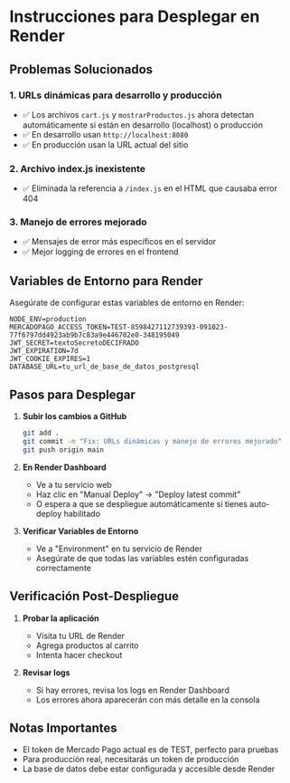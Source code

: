 # Instrucciones para Desplegar en Render

## Problemas Solucionados

### 1. URLs dinámicas para desarrollo y producción
- ✅ Los archivos `cart.js` y `mostrarProductos.js` ahora detectan automáticamente si están en desarrollo (localhost) o producción
- ✅ En desarrollo usan `http://localhost:8080`
- ✅ En producción usan la URL actual del sitio

### 2. Archivo index.js inexistente
- ✅ Eliminada la referencia a `/index.js` en el HTML que causaba error 404

### 3. Manejo de errores mejorado
- ✅ Mensajes de error más específicos en el servidor
- ✅ Mejor logging de errores en el frontend

## Variables de Entorno para Render

Asegúrate de configurar estas variables de entorno en Render:

```
NODE_ENV=production
MERCADOPAGO_ACCESS_TOKEN=TEST-8598427112739393-091023-77f6797dd4923ab9b7c83a9e446702e0-348195049
JWT_SECRET=textoSecretoDECIFRADO
JWT_EXPIRATION=7d
JWT_COOKIE_EXPIRES=1
DATABASE_URL=tu_url_de_base_de_datos_postgresql
```

## Pasos para Desplegar

1. **Subir los cambios a GitHub**
   ```bash
   git add .
   git commit -m "Fix: URLs dinámicas y manejo de errores mejorado"
   git push origin main
   ```

2. **En Render Dashboard**
   - Ve a tu servicio web
   - Haz clic en "Manual Deploy" → "Deploy latest commit"
   - O espera a que se despliegue automáticamente si tienes auto-deploy habilitado

3. **Verificar Variables de Entorno**
   - Ve a "Environment" en tu servicio de Render
   - Asegúrate de que todas las variables estén configuradas correctamente

## Verificación Post-Despliegue

1. **Probar la aplicación**
   - Visita tu URL de Render
   - Agrega productos al carrito
   - Intenta hacer checkout

2. **Revisar logs**
   - Si hay errores, revisa los logs en Render Dashboard
   - Los errores ahora aparecerán con más detalle en la consola

## Notas Importantes

- El token de Mercado Pago actual es de TEST, perfecto para pruebas
- Para producción real, necesitarás un token de producción
- La base de datos debe estar configurada y accesible desde Render
